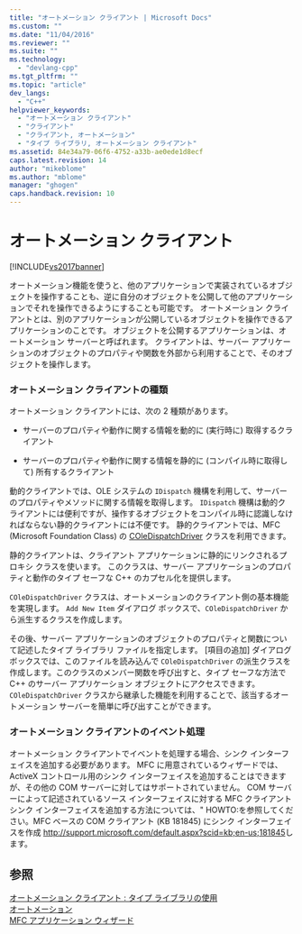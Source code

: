 ```yaml
---
title: "オートメーション クライアント | Microsoft Docs"
ms.custom: ""
ms.date: "11/04/2016"
ms.reviewer: ""
ms.suite: ""
ms.technology: 
  - "devlang-cpp"
ms.tgt_pltfrm: ""
ms.topic: "article"
dev_langs: 
  - "C++"
helpviewer_keywords: 
  - "オートメーション クライアント"
  - "クライアント"
  - "クライアント, オートメーション"
  - "タイプ ライブラリ, オートメーション クライアント"
ms.assetid: 84e34a79-06f6-4752-a33b-ae0ede1d8ecf
caps.latest.revision: 14
author: "mikeblome"
ms.author: "mblome"
manager: "ghogen"
caps.handback.revision: 10
---
```

# オートメーション クライアント
[!INCLUDE[vs2017banner](../assembler/inline/includes/vs2017banner.md)]

オートメーション機能を使うと、他のアプリケーションで実装されているオブジェクトを操作することも、逆に自分のオブジェクトを公開して他のアプリケーションでそれを操作できるようにすることも可能です。  オートメーション クライアントとは、別のアプリケーションが公開しているオブジェクトを操作できるアプリケーションのことです。  オブジェクトを公開するアプリケーションは、オートメーション サーバーと呼ばれます。  クライアントは、サーバー アプリケーションのオブジェクトのプロパティや関数を外部から利用することで、そのオブジェクトを操作します。  
  
### オートメーション クライアントの種類  
 オートメーション クライアントには、次の 2 種類があります。  
  
-   サーバーのプロパティや動作に関する情報を動的に \(実行時に\) 取得するクライアント  
  
-   サーバーのプロパティや動作に関する情報を静的に \(コンパイル時に取得して\) 所有するクライアント  
  
 動的クライアントでは、OLE システムの `IDispatch` 機構を利用して、サーバーのプロパティやメソッドに関する情報を取得します。  `IDispatch` 機構は動的クライアントには便利ですが、操作するオブジェクトをコンパイル時に認識しなければならない静的クライアントには不便です。  静的クライアントでは、MFC \(Microsoft Foundation Class\) の [COleDispatchDriver](../mfc/reference/coledispatchdriver-class.md) クラスを利用できます。  
  
 静的クライアントは、クライアント アプリケーションに静的にリンクされるプロキシ クラスを使います。  このクラスは、サーバー アプリケーションのプロパティと動作のタイプ セーフな C\+\+ のカプセル化を提供します。  
  
 `COleDispatchDriver` クラスは、オートメーションのクライアント側の基本機能を実現します。  `Add New Item` ダイアログ ボックスで、`COleDispatchDriver` から派生するクラスを作成します。  
  
 その後、サーバー アプリケーションのオブジェクトのプロパティと関数について記述したタイプ ライブラリ ファイルを指定します。  \[項目の追加\] ダイアログ ボックスでは、このファイルを読み込んで `COleDispatchDriver` の派生クラスを作成します。このクラスのメンバー関数を呼び出すと、タイプ セーフな方法で C\+\+ のサーバー アプリケーション オブジェクトにアクセスできます。  `COleDispatchDriver` クラスから継承した機能を利用することで、該当するオートメーション サーバーを簡単に呼び出すことができます。  
  
### オートメーション クライアントのイベント処理  
 オートメーション クライアントでイベントを処理する場合、シンク インターフェイスを追加する必要があります。  MFC に用意されているウィザードでは、ActiveX コントロール用のシンク インターフェイスを追加することはできますが、その他の COM サーバーに対してはサポートされていません。  COM サーバーによって記述されているソース インターフェイスに対する MFC クライアント シンク インターフェイスを追加する方法については、" HOWTO:を参照してください。MFC ベースの COM クライアント \(KB 181845\) にシンク インターフェイスを作成 [http:\/\/support.microsoft.com\/default.aspx?scid\=kb;en\-us;181845](http://support.microsoft.com/default.aspx?scid=kb;en-us;181845)します。  
  
## 参照  
 [オートメーション クライアント : タイプ ライブラリの使用](../Topic/Automation%20Clients:%20Using%20Type%20Libraries.md)   
 [オートメーション](../mfc/automation.md)   
 [MFC アプリケーション ウィザード](../Topic/MFC%20Application%20Wizard.md)